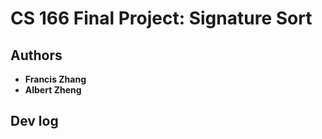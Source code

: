 # CS 166 Final Project: Signature Sort
## Authors
- **Francis Zhang**
- **Albert Zheng**

## Dev log